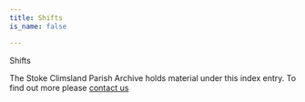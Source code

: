 ```yaml
---
title: Shifts
is_name: false

---
```


Shifts


The Stoke Climsland Parish Archive holds material under this index entry. To find out more please [contact us](/contact/)
